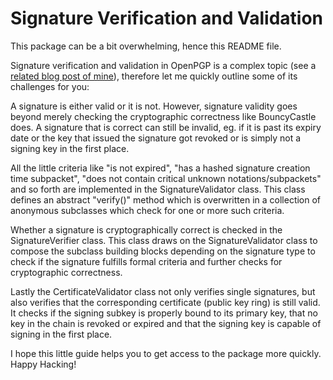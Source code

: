 <!--
SPDX-FileCopyrightText: 2021 Paul Schaub <vanitasvitae@fsfe.org>

SPDX-License-Identifier: Apache-2.0
-->

# Signature Verification and Validation

This package can be a bit overwhelming, hence this README file.

Signature verification and validation in OpenPGP is a complex topic (see a 
[related blog post of mine](https://blog.jabberhead.tk/2021/04/03/why-signature-verification-in-openpgp-is-hard/)), 
therefore let me quickly outline some of its challenges for you:

A signature is either valid or it is not.
However, signature validity goes beyond merely checking the cryptographic correctness like BouncyCastle does.
A signature that is correct can still be invalid, eg. if it is past its expiry date
or the key that issued the signature got revoked or is simply not a signing key in the first place.

All the little criteria like "is not expired", "has a hashed signature creation time subpacket",
"does not contain critical unknown notations/subpackets" and so forth
are implemented in the SignatureValidator class. This class defines an abstract "verify()" method
which is overwritten in a collection of anonymous subclasses which check for one or more such criteria.

Whether a signature is cryptographically correct is checked in the SignatureVerifier class.
This class draws on the SignatureValidator class to compose the subclass building blocks depending on
the signature type to check if the signature fulfills formal criteria and further checks for
cryptographic correctness.

Lastly the CertificateValidator class not only verifies single signatures, but also verifies that
the corresponding certificate (public key ring) is still valid.
It checks if the signing subkey is properly bound to its primary key, that no key in the chain is
revoked or expired and that the signing key is capable of signing in the first place.

I hope this little guide helps you to get access to the package more quickly.
Happy Hacking!